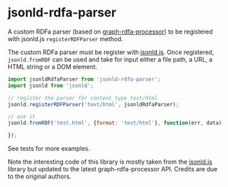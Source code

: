# jsonld-rdfa-parser

A custom RDFa parser (based on
[graph-rdfa-processor](https://github.com/scienceai/graph-rdfa-processor)) to be
registered with jsonld.js `registerRDFParser` method.

The custom RDFa parser must be register with
[jsonld.js](https://github.com/digitalbazaar/jsonld.js). Once
registered, `jsonld.fromRDF` can be used and take for input either a
file path, a URL, a HTML string or a DOM element.


```js
import jsonldRdfaParser from 'jsonld-rdfa-parser';
import jsonld from 'jsonld';

// register the parser for content type text/html
jsonld.registerRDFParser('text/html', jsonldRdfaParser);

// use it
jsonld.fromRDF('test.html', {format: 'text/html'}, function(err, data) {

});
```

See tests for more examples.

Note the interesting code of this library is mostly taken from the
[jsonld.js](https://github.com/digitalbazaar/jsonld.js) library but
updated to the latest graph-rdfa-processor API. Credits are due to the
original authors.
